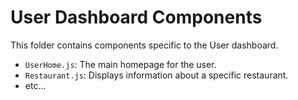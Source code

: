 # User Dashboard Components

This folder contains components specific to the User dashboard.

- `UserHome.js`: The main homepage for the user.
- `Restaurant.js`: Displays information about a specific restaurant.
- etc...
